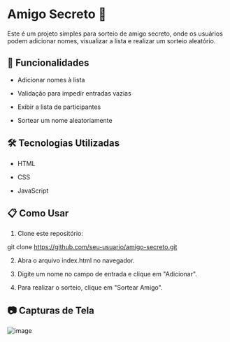 # Amigo Secreto 🎁

Este é um projeto simples para sorteio de amigo secreto, onde os usuários podem adicionar nomes, visualizar a lista e realizar um sorteio aleatório.

## 🚀 Funcionalidades

- Adicionar nomes à lista

- Validação para impedir entradas vazias

- Exibir a lista de participantes

- Sortear um nome aleatoriamente

## 🛠️ Tecnologias Utilizadas

- HTML

- CSS

- JavaScript

## 📋 Como Usar

1. Clone este repositório:

  git clone https://github.com/seu-usuario/amigo-secreto.git

2. Abra o arquivo index.html no navegador.

3. Digite um nome no campo de entrada e clique em "Adicionar".

4. Para realizar o sorteio, clique em "Sortear Amigo".

## 📷 Capturas de Tela

![image](https://github.com/user-attachments/assets/f5a22094-3769-43ee-ba90-93bd98bafce1)

